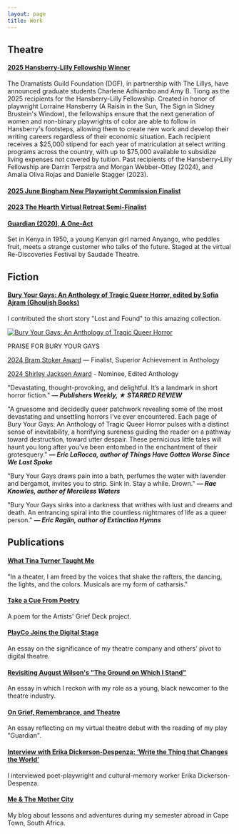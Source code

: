 ```yaml
---
layout: page
title: Work
---
```


## Theatre

#### [2025 Hansberry-Lilly Fellowship Winner](https://playbill.com/article/charlene-adhiambo-and-amy-b-tiong-receive-2025-hansberry-lilly-fellowship)
The Dramatists Guild Foundation (DGF), in partnership with The Lillys, have announced graduate students Charlene Adhiambo and Amy B. Tiong as the 2025 recipients for the Hansberry-Lilly Fellowship. Created in honor of playwright Lorraine Hansberry (A Raisin in the Sun, The Sign in Sidney Brustein's Window), the fellowships ensure that the next generation of women and non-binary playwrights of color are able to follow in Hansberry's footsteps, allowing them to create new work and develop their writing careers regardless of their economic situation. Each recipient receives a $25,000 stipend for each year of matriculation at select writing programs across the country, with up to $75,000 available to subsidize living expenses not covered by tuition. Past recipients of the Hansberry-Lilly Fellowship are Darrin Terpstra and Morgan Webber-Ottey (2024), and Amalia Oliva Rojas and Danielle Stagger (2023).

#### [2025 June Bingham New Playwright Commission Finalist](https://www.instagram.com/p/DI_wMwYsCg0/?igsh=MXdpdzV0M2FoNjlkZQ%3D%3D) 

#### [2023 The Hearth Virtual Retreat Semi-Finalist](https://www.thehearththeater.com/virtualretreat)

#### [Guardian (2020), A One-Act](https://instagram.com/saudadetheatre)
Set in Kenya in 1950, a young Kenyan girl named Anyango, who peddles fruit, meets a strange customer who talks of the future. Staged at the virtual Re-Discoveries Festival by Saudade Theatre.

## Fiction

#### [Bury Your Gays: An Anthology of Tragic Queer Horror, edited by Sofia Ajram (Ghoulish Books)](https://ghoulish.rip/product/bury-your-gays-an-anthology-of-tragic-queer-horror/)
I contributed the short story "Lost and Found" to this amazing collection.

[![Bury Your Gays: An Anthology of Tragic Queer Horror](https://s.gr-assets.com/images/atmb_add_book-70x25.png)](https://www.goodreads.com/book/isbn/1943720940)

PRAISE FOR BURY YOUR GAYS

[2024 Bram Stoker Award](https://bramstokerawards.horror.org/front-page/the-2024-bram-stoker-awards-final-ballot/) — Finalist, Superior Achievement in Anthology

[2024 Shirley Jackson Award](https://www.shirleyjacksonawards.org/2025/06/09/the-2024-shirley-jackson-award-nominees/) - Nominee, Edited Anthology

"Devastating, thought-provoking, and delightful. It’s a landmark in short horror fiction." ***— Publishers Weekly, ★ STARRED REVIEW***

"A gruesome and decidedly queer patchwork revealing some of the most devastating and unsettling horrors I've ever encountered. Each page of Bury Your Gays: An Anthology of Tragic Queer Horror pulses with a distinct sense of inevitability, a horrifying sureness guiding the reader on a pathway toward destruction, toward utter despair. These pernicious little tales will haunt you long after you've been entombed in the enchantment of their grotesquery." ***— Eric LaRocca, author of Things Have Gotten Worse Since We Last Spoke***

"Bury Your Gays draws pain into a bath, perfumes the water with lavender and bergamot, invites you to strip. Sink in. Stay a while. Drown." ***— Rae Knowles, author of Merciless Waters***

"Bury Your Gays sinks into a darkness that writhes with lust and dreams and death. An entrancing spiral into the countless nightmares of life as a queer person." ***— Eric Raglin, author of Extinction Hymns***

## Publications

#### [What Tina Turner Taught Me](https://catapult.co/stories/charlene-adhiambo-tina-turner-musical-catharsis-grief-family/)
"In a theater, I am freed by the voices that shake the rafters, the dancing, the lights, and the colors. Musicals are my form of catharsis."

#### [Take a Cue From Poetry](https://griefdeck.com/card/take-a-cue-from-poetry/)
A poem for the Artists' Grief Deck project.

#### [PlayCo Joins the Digital Stage](https://playco.org/community/playco-joins-the-digital-stage/)
An essay on the significance of my theatre company and others' pivot to digital theatre.

#### [Revisiting August Wilson's "The Ground on Which I Stand"](https://playco.org/community/revisitingaugustwilson/)
An essay in which I reckon with my role as a young, black newcomer to the theatre industry.

#### [On Grief, Remembrance, and Theatre](https://www.playco.org/community/on-grief-remembrance-and-theatre)
An essay reflecting on my virtual theatre debut with the reading of my play "Guardian".

#### [Interview with Erika Dickerson-Despenza: ‘Write the Thing that Changes the World’](https://www.playco.org/community/interview-with-erika-dickerson-despenza)
I interviewed poet-playwright and cultural-memory worker Erika Dickerson-Despenza.

#### [Me & The Mother City](https://alaro18.wixsite.com)
My blog about lessons and adventures during my semester abroad in Cape Town, South Africa.
